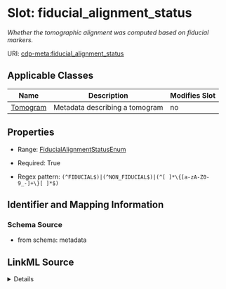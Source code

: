 # Slot: fiducial_alignment_status


_Whether the tomographic alignment was computed based on fiducial markers._



URI: [cdp-meta:fiducial_alignment_status](metadatafiducial_alignment_status)



<!-- no inheritance hierarchy -->




## Applicable Classes

| Name | Description | Modifies Slot |
| --- | --- | --- |
[Tomogram](Tomogram.md) | Metadata describing a tomogram |  no  |







## Properties

* Range: [FiducialAlignmentStatusEnum](FiducialAlignmentStatusEnum.md)

* Required: True

* Regex pattern: `(^FIDUCIAL$)|(^NON_FIDUCIAL$)|(^[ ]*\{[a-zA-Z0-9_-]+\}[ ]*$)`





## Identifier and Mapping Information







### Schema Source


* from schema: metadata




## LinkML Source

<details>
```yaml
name: fiducial_alignment_status
description: Whether the tomographic alignment was computed based on fiducial markers.
from_schema: metadata
exact_mappings:
- cdp-common:tomogram_fiducial_alignment_status
rank: 1000
alias: fiducial_alignment_status
owner: Tomogram
domain_of:
- Tomogram
range: fiducial_alignment_status_enum
required: true
inlined: true
inlined_as_list: true
pattern: (^FIDUCIAL$)|(^NON_FIDUCIAL$)|(^[ ]*\{[a-zA-Z0-9_-]+\}[ ]*$)
any_of:
- range: fiducial_alignment_status_enum
- range: StringFormattedString

```
</details>